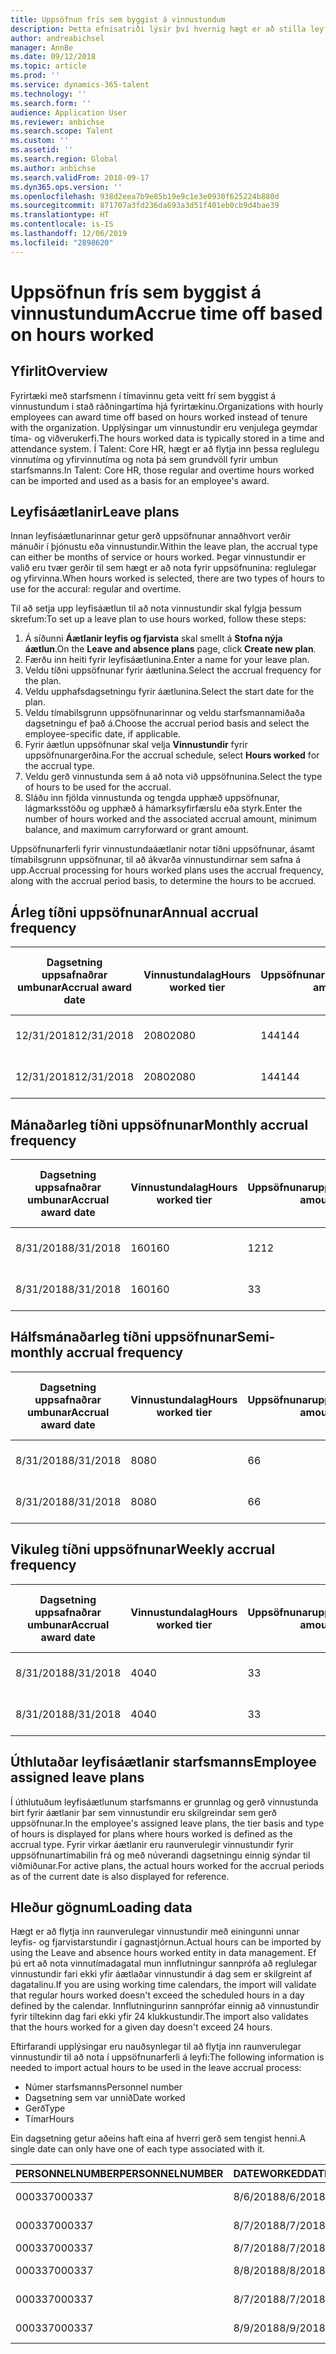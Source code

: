```yaml
---
title: Uppsöfnun frís sem byggist á vinnustundum
description: Þetta efnisatriði lýsir því hvernig hægt er að stilla leyfisáætlanir til að safna upp fríi sem byggist á vinnustundum.
author: andreabichsel
manager: AnnBe
ms.date: 09/12/2018
ms.topic: article
ms.prod: ''
ms.service: dynamics-365-talent
ms.technology: ''
ms.search.form: ''
audience: Application User
ms.reviewer: anbichse
ms.search.scope: Talent
ms.custom: ''
ms.assetid: ''
ms.search.region: Global
ms.author: anbichse
ms.search.validFrom: 2018-09-17
ms.dyn365.ops.version: ''
ms.openlocfilehash: 938d2eea7b9e85b19e9c1e3e0930f625224b880d
ms.sourcegitcommit: 871707a3fd236da693a3d51f401eb0cb9d4bae39
ms.translationtype: HT
ms.contentlocale: is-IS
ms.lasthandoff: 12/06/2019
ms.locfileid: "2898620"
---
```

# <a name="accrue-time-off-based-on-hours-worked"></a><span data-ttu-id="8ff5a-103">Uppsöfnun frís sem byggist á vinnustundum</span><span class="sxs-lookup"><span data-stu-id="8ff5a-103">Accrue time off based on hours worked</span></span>

## <a name="overview"></a><span data-ttu-id="8ff5a-104">Yfirlit</span><span class="sxs-lookup"><span data-stu-id="8ff5a-104">Overview</span></span>

<span data-ttu-id="8ff5a-105">Fyrirtæki með starfsmenn í tímavinnu geta veitt frí sem byggist á vinnustundum í stað ráðningartíma hjá fyrirtækinu.</span><span class="sxs-lookup"><span data-stu-id="8ff5a-105">Organizations with hourly employees can award time off based on hours worked instead of tenure with the organization.</span></span> <span data-ttu-id="8ff5a-106">Upplýsingar um vinnustundir eru venjulega geymdar tíma- og viðverukerfi.</span><span class="sxs-lookup"><span data-stu-id="8ff5a-106">The hours worked data is typically stored in a time and attendance system.</span></span> <span data-ttu-id="8ff5a-107">Í Talent: Core HR, hægt er að flytja inn þessa reglulegu vinnutíma og yfirvinnutíma og nota þá sem grundvöll fyrir umbun starfsmanns.</span><span class="sxs-lookup"><span data-stu-id="8ff5a-107">In Talent: Core HR, those regular and overtime hours worked can be imported and used as a basis for an employee's award.</span></span>

## <a name="leave-plans"></a><span data-ttu-id="8ff5a-108">Leyfisáætlanir</span><span class="sxs-lookup"><span data-stu-id="8ff5a-108">Leave plans</span></span>

<span data-ttu-id="8ff5a-109">Innan leyfisáætlunarinnar getur gerð uppsöfnunar annaðhvort verðir mánuðir í þjónustu eða vinnustundir.</span><span class="sxs-lookup"><span data-stu-id="8ff5a-109">Within the leave plan, the accrual type can either be months of service or hours worked.</span></span> <span data-ttu-id="8ff5a-110">Þegar vinnustundir er valið eru tvær gerðir til sem hægt er að nota fyrir uppsöfnunina: reglulegar og yfirvinna.</span><span class="sxs-lookup"><span data-stu-id="8ff5a-110">When hours worked is selected, there are two types of hours to use for the accural: regular and overtime.</span></span>

<span data-ttu-id="8ff5a-111">Til að setja upp leyfisáætlun til að nota vinnustundir skal fylgja þessum skrefum:</span><span class="sxs-lookup"><span data-stu-id="8ff5a-111">To set up a leave plan to use hours worked, follow these steps:</span></span>

1. <span data-ttu-id="8ff5a-112">Á síðunni **Áætlanir leyfis og fjarvista** skal smellt á **Stofna nýja áætlun**.</span><span class="sxs-lookup"><span data-stu-id="8ff5a-112">On the **Leave and absence plans** page, click **Create new plan**.</span></span>
2. <span data-ttu-id="8ff5a-113">Færðu inn heiti fyrir leyfisáætlunina.</span><span class="sxs-lookup"><span data-stu-id="8ff5a-113">Enter a name for your leave plan.</span></span>
3. <span data-ttu-id="8ff5a-114">Veldu tíðni uppsöfnunar fyrir áætlunina.</span><span class="sxs-lookup"><span data-stu-id="8ff5a-114">Select the accrual frequency for the plan.</span></span>
5. <span data-ttu-id="8ff5a-115">Veldu upphafsdagsetningu fyrir áætlunina.</span><span class="sxs-lookup"><span data-stu-id="8ff5a-115">Select the start date for the plan.</span></span>
6. <span data-ttu-id="8ff5a-116">Veldu tímabilsgrunn uppsöfnunarinnar og veldu starfsmannamiðaða dagsetningu ef það á.</span><span class="sxs-lookup"><span data-stu-id="8ff5a-116">Choose the accrual period basis and select the employee-specific date, if applicable.</span></span>
7. <span data-ttu-id="8ff5a-117">Fyrir áætlun uppsöfnunar skal velja **Vinnustundir** fyrir uppsöfnunargerðina.</span><span class="sxs-lookup"><span data-stu-id="8ff5a-117">For the accrual schedule, select **Hours worked** for the accrual type.</span></span>
8. <span data-ttu-id="8ff5a-118">Veldu gerð vinnustunda sem á að nota við uppsöfnunina.</span><span class="sxs-lookup"><span data-stu-id="8ff5a-118">Select the type of hours to be used for the accrual.</span></span>
9. <span data-ttu-id="8ff5a-119">Sláðu inn fjölda vinnustunda og tengda upphæð uppsöfnunar, lágmarksstöðu og upphæð á hámarksyfirfærslu eða styrk.</span><span class="sxs-lookup"><span data-stu-id="8ff5a-119">Enter the number of hours worked and the associated accrual amount, minimum balance, and maximum carryforward or grant amount.</span></span>

<span data-ttu-id="8ff5a-120">Uppsöfnunarferli fyrir vinnustundaáætlanir notar tíðni uppsöfnunar, ásamt tímabilsgrunn uppsöfnunar, til að ákvarða vinnustundirnar sem safna á upp.</span><span class="sxs-lookup"><span data-stu-id="8ff5a-120">Accrual processing for hours worked plans uses the accrual frequency, along with the accrual period basis, to determine the hours to be accrued.</span></span>

## <a name="annual-accrual-frequency"></a><span data-ttu-id="8ff5a-121">Árleg tíðni uppsöfnunar</span><span class="sxs-lookup"><span data-stu-id="8ff5a-121">Annual accrual frequency</span></span>

| <span data-ttu-id="8ff5a-122">Dagsetning uppsafnaðrar umbunar</span><span class="sxs-lookup"><span data-stu-id="8ff5a-122">Accrual award date</span></span>    | <span data-ttu-id="8ff5a-123">Vinnustundalag</span><span class="sxs-lookup"><span data-stu-id="8ff5a-123">Hours worked tier</span></span>    | <span data-ttu-id="8ff5a-124">Uppsöfnunarupphæð</span><span class="sxs-lookup"><span data-stu-id="8ff5a-124">Accrual amount</span></span>        | <span data-ttu-id="8ff5a-125">Unnar klukkustundir, dagsetningar</span><span class="sxs-lookup"><span data-stu-id="8ff5a-125">Hours worked dates</span></span>   | <span data-ttu-id="8ff5a-126">Unnar klukkustundir, raun</span><span class="sxs-lookup"><span data-stu-id="8ff5a-126">Hours worked actuals</span></span>| <span data-ttu-id="8ff5a-127">Umbun</span><span class="sxs-lookup"><span data-stu-id="8ff5a-127">Award</span></span>               |
| --------------------- | -------------------- | --------------------- | -------------------- |-------------------- |-------------------- |
| <span data-ttu-id="8ff5a-128">12/31/2018</span><span class="sxs-lookup"><span data-stu-id="8ff5a-128">12/31/2018</span></span>            | <span data-ttu-id="8ff5a-129">2080</span><span class="sxs-lookup"><span data-stu-id="8ff5a-129">2080</span></span>                 | <span data-ttu-id="8ff5a-130">144</span><span class="sxs-lookup"><span data-stu-id="8ff5a-130">144</span></span>                   | <span data-ttu-id="8ff5a-131">1/1/2018-31/12/2018</span><span class="sxs-lookup"><span data-stu-id="8ff5a-131">1/1/2018-12/31/2018</span></span>  | <span data-ttu-id="8ff5a-132">2085</span><span class="sxs-lookup"><span data-stu-id="8ff5a-132">2085</span></span>                | <span data-ttu-id="8ff5a-133">144</span><span class="sxs-lookup"><span data-stu-id="8ff5a-133">144</span></span>                 |        
| <span data-ttu-id="8ff5a-134">12/31/2018</span><span class="sxs-lookup"><span data-stu-id="8ff5a-134">12/31/2018</span></span>            | <span data-ttu-id="8ff5a-135">2080</span><span class="sxs-lookup"><span data-stu-id="8ff5a-135">2080</span></span>                 | <span data-ttu-id="8ff5a-136">144</span><span class="sxs-lookup"><span data-stu-id="8ff5a-136">144</span></span>                   | <span data-ttu-id="8ff5a-137">1/1/2018-31/12/2018</span><span class="sxs-lookup"><span data-stu-id="8ff5a-137">1/1/2018-12/31/2018</span></span>  | <span data-ttu-id="8ff5a-138">2000</span><span class="sxs-lookup"><span data-stu-id="8ff5a-138">2000</span></span>                | <span data-ttu-id="8ff5a-139">0</span><span class="sxs-lookup"><span data-stu-id="8ff5a-139">0</span></span>                 |


## <a name="monthly-accrual-frequency"></a><span data-ttu-id="8ff5a-140">Mánaðarleg tíðni uppsöfnunar</span><span class="sxs-lookup"><span data-stu-id="8ff5a-140">Monthly accrual frequency</span></span>

| <span data-ttu-id="8ff5a-141">Dagsetning uppsafnaðrar umbunar</span><span class="sxs-lookup"><span data-stu-id="8ff5a-141">Accrual award date</span></span>    | <span data-ttu-id="8ff5a-142">Vinnustundalag</span><span class="sxs-lookup"><span data-stu-id="8ff5a-142">Hours worked tier</span></span>    | <span data-ttu-id="8ff5a-143">Uppsöfnunarupphæð</span><span class="sxs-lookup"><span data-stu-id="8ff5a-143">Accrual amount</span></span>        | <span data-ttu-id="8ff5a-144">Unnar klukkustundir, dagsetningar</span><span class="sxs-lookup"><span data-stu-id="8ff5a-144">Hours worked dates</span></span>   | <span data-ttu-id="8ff5a-145">Unnar klukkustundir, raun</span><span class="sxs-lookup"><span data-stu-id="8ff5a-145">Hours worked actuals</span></span>| <span data-ttu-id="8ff5a-146">Umbun</span><span class="sxs-lookup"><span data-stu-id="8ff5a-146">Award</span></span>               |
| --------------------- | -------------------- | --------------------- | -------------------- |-------------------- |-------------------- |
| <span data-ttu-id="8ff5a-147">8/31/2018</span><span class="sxs-lookup"><span data-stu-id="8ff5a-147">8/31/2018</span></span>             | <span data-ttu-id="8ff5a-148">160</span><span class="sxs-lookup"><span data-stu-id="8ff5a-148">160</span></span>                  | <span data-ttu-id="8ff5a-149">12</span><span class="sxs-lookup"><span data-stu-id="8ff5a-149">12</span></span>                    | <span data-ttu-id="8ff5a-150">1/8/2018-31/8/2018</span><span class="sxs-lookup"><span data-stu-id="8ff5a-150">8/1/2018-8/31/2018</span></span>   | <span data-ttu-id="8ff5a-151">184</span><span class="sxs-lookup"><span data-stu-id="8ff5a-151">184</span></span>                 | <span data-ttu-id="8ff5a-152">12</span><span class="sxs-lookup"><span data-stu-id="8ff5a-152">12</span></span>                  |        
| <span data-ttu-id="8ff5a-153">8/31/2018</span><span class="sxs-lookup"><span data-stu-id="8ff5a-153">8/31/2018</span></span>             | <span data-ttu-id="8ff5a-154">160</span><span class="sxs-lookup"><span data-stu-id="8ff5a-154">160</span></span>                  | <span data-ttu-id="8ff5a-155">3</span><span class="sxs-lookup"><span data-stu-id="8ff5a-155">3</span></span>                     | <span data-ttu-id="8ff5a-156">1/8/2018-31/8/2018</span><span class="sxs-lookup"><span data-stu-id="8ff5a-156">8/1/2018-8/31/2018</span></span>   | <span data-ttu-id="8ff5a-157">184</span><span class="sxs-lookup"><span data-stu-id="8ff5a-157">184</span></span>                 | <span data-ttu-id="8ff5a-158">3</span><span class="sxs-lookup"><span data-stu-id="8ff5a-158">3</span></span>                   |

## <a name="semi-monthly-accrual-frequency"></a><span data-ttu-id="8ff5a-159">Hálfsmánaðarleg tíðni uppsöfnunar</span><span class="sxs-lookup"><span data-stu-id="8ff5a-159">Semi-monthly accrual frequency</span></span>

| <span data-ttu-id="8ff5a-160">Dagsetning uppsafnaðrar umbunar</span><span class="sxs-lookup"><span data-stu-id="8ff5a-160">Accrual award date</span></span>    | <span data-ttu-id="8ff5a-161">Vinnustundalag</span><span class="sxs-lookup"><span data-stu-id="8ff5a-161">Hours worked tier</span></span>    | <span data-ttu-id="8ff5a-162">Uppsöfnunarupphæð</span><span class="sxs-lookup"><span data-stu-id="8ff5a-162">Accrual amount</span></span>        | <span data-ttu-id="8ff5a-163">Unnar klukkustundir, dagsetningar</span><span class="sxs-lookup"><span data-stu-id="8ff5a-163">Hours worked dates</span></span>   | <span data-ttu-id="8ff5a-164">Unnar klukkustundir, raun</span><span class="sxs-lookup"><span data-stu-id="8ff5a-164">Hours worked actuals</span></span>| <span data-ttu-id="8ff5a-165">Umbun</span><span class="sxs-lookup"><span data-stu-id="8ff5a-165">Award</span></span>               |
| --------------------- | -------------------- | --------------------- | -------------------- |-------------------- |-------------------- |
| <span data-ttu-id="8ff5a-166">8/31/2018</span><span class="sxs-lookup"><span data-stu-id="8ff5a-166">8/31/2018</span></span>             | <span data-ttu-id="8ff5a-167">80</span><span class="sxs-lookup"><span data-stu-id="8ff5a-167">80</span></span>                   | <span data-ttu-id="8ff5a-168">6</span><span class="sxs-lookup"><span data-stu-id="8ff5a-168">6</span></span>                     | <span data-ttu-id="8ff5a-169">16/8/2018-31/8/2018</span><span class="sxs-lookup"><span data-stu-id="8ff5a-169">8/16/2018-8/31/2018</span></span>  | <span data-ttu-id="8ff5a-170">81</span><span class="sxs-lookup"><span data-stu-id="8ff5a-170">81</span></span>                  | <span data-ttu-id="8ff5a-171">6</span><span class="sxs-lookup"><span data-stu-id="8ff5a-171">6</span></span>                  |        
| <span data-ttu-id="8ff5a-172">8/31/2018</span><span class="sxs-lookup"><span data-stu-id="8ff5a-172">8/31/2018</span></span>             | <span data-ttu-id="8ff5a-173">80</span><span class="sxs-lookup"><span data-stu-id="8ff5a-173">80</span></span>                   | <span data-ttu-id="8ff5a-174">6</span><span class="sxs-lookup"><span data-stu-id="8ff5a-174">6</span></span>                     | <span data-ttu-id="8ff5a-175">16/8/2018-31/8/2018</span><span class="sxs-lookup"><span data-stu-id="8ff5a-175">8/16/2018-8/31/2018</span></span>  | <span data-ttu-id="8ff5a-176">75</span><span class="sxs-lookup"><span data-stu-id="8ff5a-176">75</span></span>                  | <span data-ttu-id="8ff5a-177">0</span><span class="sxs-lookup"><span data-stu-id="8ff5a-177">0</span></span>                   |

## <a name="weekly-accrual-frequency"></a><span data-ttu-id="8ff5a-178">Vikuleg tíðni uppsöfnunar</span><span class="sxs-lookup"><span data-stu-id="8ff5a-178">Weekly accrual frequency</span></span>

| <span data-ttu-id="8ff5a-179">Dagsetning uppsafnaðrar umbunar</span><span class="sxs-lookup"><span data-stu-id="8ff5a-179">Accrual award date</span></span>    | <span data-ttu-id="8ff5a-180">Vinnustundalag</span><span class="sxs-lookup"><span data-stu-id="8ff5a-180">Hours worked tier</span></span>    | <span data-ttu-id="8ff5a-181">Uppsöfnunarupphæð</span><span class="sxs-lookup"><span data-stu-id="8ff5a-181">Accrual amount</span></span>        | <span data-ttu-id="8ff5a-182">Unnar klukkustundir, dagsetningar</span><span class="sxs-lookup"><span data-stu-id="8ff5a-182">Hours worked dates</span></span>   | <span data-ttu-id="8ff5a-183">Unnar klukkustundir, raun</span><span class="sxs-lookup"><span data-stu-id="8ff5a-183">Hours worked actuals</span></span>| <span data-ttu-id="8ff5a-184">Umbun</span><span class="sxs-lookup"><span data-stu-id="8ff5a-184">Award</span></span>               |
| --------------------- | -------------------- | --------------------- | -------------------- |-------------------- |-------------------- |
| <span data-ttu-id="8ff5a-185">8/31/2018</span><span class="sxs-lookup"><span data-stu-id="8ff5a-185">8/31/2018</span></span>             | <span data-ttu-id="8ff5a-186">40</span><span class="sxs-lookup"><span data-stu-id="8ff5a-186">40</span></span>                   | <span data-ttu-id="8ff5a-187">3</span><span class="sxs-lookup"><span data-stu-id="8ff5a-187">3</span></span>                     | <span data-ttu-id="8ff5a-188">27/8/2018-31/8/2018</span><span class="sxs-lookup"><span data-stu-id="8ff5a-188">8/27/2018-8/31/2018</span></span>  | <span data-ttu-id="8ff5a-189">42</span><span class="sxs-lookup"><span data-stu-id="8ff5a-189">42</span></span>                  | <span data-ttu-id="8ff5a-190">3</span><span class="sxs-lookup"><span data-stu-id="8ff5a-190">3</span></span>                  |        
| <span data-ttu-id="8ff5a-191">8/31/2018</span><span class="sxs-lookup"><span data-stu-id="8ff5a-191">8/31/2018</span></span>             | <span data-ttu-id="8ff5a-192">40</span><span class="sxs-lookup"><span data-stu-id="8ff5a-192">40</span></span>                   | <span data-ttu-id="8ff5a-193">3</span><span class="sxs-lookup"><span data-stu-id="8ff5a-193">3</span></span>                     | <span data-ttu-id="8ff5a-194">27/8/2018-31/8/2018</span><span class="sxs-lookup"><span data-stu-id="8ff5a-194">8/27/2018-8/31/2018</span></span>  | <span data-ttu-id="8ff5a-195">35</span><span class="sxs-lookup"><span data-stu-id="8ff5a-195">35</span></span>                  | <span data-ttu-id="8ff5a-196">0</span><span class="sxs-lookup"><span data-stu-id="8ff5a-196">0</span></span>                   |

## <a name="employee-assigned-leave-plans"></a><span data-ttu-id="8ff5a-197">Úthlutaðar leyfisáætlanir starfsmanns</span><span class="sxs-lookup"><span data-stu-id="8ff5a-197">Employee assigned leave plans</span></span>

<span data-ttu-id="8ff5a-198">Í úthlutuðum leyfisáætlunum starfsmanns er grunnlag og gerð vinnustunda birt fyrir áætlanir þar sem vinnustundir eru skilgreindar sem gerð uppsöfnunar.</span><span class="sxs-lookup"><span data-stu-id="8ff5a-198">In the employee's assigned leave plans, the tier basis and type of hours is displayed for plans where hours worked is defined as the accrual type.</span></span> <span data-ttu-id="8ff5a-199">Fyrir virkar áætlanir eru raunverulegir vinnustundir fyrir uppsöfnunartímabilin frá og með núverandi dagsetningu einnig sýndar til viðmiðunar.</span><span class="sxs-lookup"><span data-stu-id="8ff5a-199">For active plans, the actual hours worked for the accrual periods as of the current date is also displayed for reference.</span></span> 

## <a name="loading-data"></a><span data-ttu-id="8ff5a-200">Hleður gögnum</span><span class="sxs-lookup"><span data-stu-id="8ff5a-200">Loading data</span></span>

<span data-ttu-id="8ff5a-201">Hægt er að flytja inn raunverulegar vinnustundir með einingunni unnar leyfis- og fjarvistarstundir í gagnastjórnun.</span><span class="sxs-lookup"><span data-stu-id="8ff5a-201">Actual hours can be imported by using the Leave and absence hours worked entity in data management.</span></span> <span data-ttu-id="8ff5a-202">Ef þú ert að nota vinnutímadagatal mun innflutningur sannprófa að reglulegar vinnustundir fari ekki yfir áætlaðar vinnustundir á dag sem er skilgreint af dagatalinu.</span><span class="sxs-lookup"><span data-stu-id="8ff5a-202">If you are using working time calendars, the import will validate that regular hours worked doesn't exceed the scheduled hours in a day defined by the calendar.</span></span> <span data-ttu-id="8ff5a-203">Innflutningurinn sannprófar einnig að vinnustundir fyrir tiltekinn dag fari ekki yfir 24 klukkustundir.</span><span class="sxs-lookup"><span data-stu-id="8ff5a-203">The import also validates that the hours worked for a given day doesn't exceed 24 hours.</span></span> 

<span data-ttu-id="8ff5a-204">Eftirfarandi upplýsingar eru nauðsynlegar til að flytja inn raunverulegar vinnustundir til að nota í uppsöfnunarferli á leyfi:</span><span class="sxs-lookup"><span data-stu-id="8ff5a-204">The following information is needed to import actual hours to be used in the leave accrual process:</span></span>

+ <span data-ttu-id="8ff5a-205">Númer starfsmanns</span><span class="sxs-lookup"><span data-stu-id="8ff5a-205">Personnel number</span></span> 
+ <span data-ttu-id="8ff5a-206">Dagsetning sem var unnið</span><span class="sxs-lookup"><span data-stu-id="8ff5a-206">Date worked</span></span>
+ <span data-ttu-id="8ff5a-207">Gerð</span><span class="sxs-lookup"><span data-stu-id="8ff5a-207">Type</span></span>
+ <span data-ttu-id="8ff5a-208">Tímar</span><span class="sxs-lookup"><span data-stu-id="8ff5a-208">Hours</span></span>

<span data-ttu-id="8ff5a-209">Ein dagsetning getur aðeins haft eina af hverri gerð sem tengist henni.</span><span class="sxs-lookup"><span data-stu-id="8ff5a-209">A single date can only have one of each type associated with it.</span></span>

| <span data-ttu-id="8ff5a-210">PERSONNELNUMBER</span><span class="sxs-lookup"><span data-stu-id="8ff5a-210">PERSONNELNUMBER</span></span>       | <span data-ttu-id="8ff5a-211">DATEWORKED</span><span class="sxs-lookup"><span data-stu-id="8ff5a-211">DATEWORKED</span></span>           | <span data-ttu-id="8ff5a-212">GERÐ</span><span class="sxs-lookup"><span data-stu-id="8ff5a-212">TYPE</span></span>                  | <span data-ttu-id="8ff5a-213">KLST.</span><span class="sxs-lookup"><span data-stu-id="8ff5a-213">HOURS</span></span>                |
| --------------------- | -------------------- | --------------------- | -------------------- |
| <span data-ttu-id="8ff5a-214">000337</span><span class="sxs-lookup"><span data-stu-id="8ff5a-214">000337</span></span>                | <span data-ttu-id="8ff5a-215">8/6/2018</span><span class="sxs-lookup"><span data-stu-id="8ff5a-215">8/6/2018</span></span>             | <span data-ttu-id="8ff5a-216">Reglulegur vinnutími</span><span class="sxs-lookup"><span data-stu-id="8ff5a-216">Regular</span></span>               | <span data-ttu-id="8ff5a-217">8</span><span class="sxs-lookup"><span data-stu-id="8ff5a-217">8</span></span>                    |       
| <span data-ttu-id="8ff5a-218">000337</span><span class="sxs-lookup"><span data-stu-id="8ff5a-218">000337</span></span>                | <span data-ttu-id="8ff5a-219">8/7/2018</span><span class="sxs-lookup"><span data-stu-id="8ff5a-219">8/7/2018</span></span>             | <span data-ttu-id="8ff5a-220">Reglulegur vinnutími</span><span class="sxs-lookup"><span data-stu-id="8ff5a-220">Regular</span></span>               | <span data-ttu-id="8ff5a-221">8</span><span class="sxs-lookup"><span data-stu-id="8ff5a-221">8</span></span>                    |
| <span data-ttu-id="8ff5a-222">000337</span><span class="sxs-lookup"><span data-stu-id="8ff5a-222">000337</span></span>                | <span data-ttu-id="8ff5a-223">8/7/2018</span><span class="sxs-lookup"><span data-stu-id="8ff5a-223">8/7/2018</span></span>             | <span data-ttu-id="8ff5a-224">Yfirvinna</span><span class="sxs-lookup"><span data-stu-id="8ff5a-224">Overtime</span></span>              | <span data-ttu-id="8ff5a-225">3</span><span class="sxs-lookup"><span data-stu-id="8ff5a-225">3</span></span>                    |
| <span data-ttu-id="8ff5a-226">000337</span><span class="sxs-lookup"><span data-stu-id="8ff5a-226">000337</span></span>                | <span data-ttu-id="8ff5a-227">8/8/2018</span><span class="sxs-lookup"><span data-stu-id="8ff5a-227">8/8/2018</span></span>             | <span data-ttu-id="8ff5a-228">Reglulegur vinnutími</span><span class="sxs-lookup"><span data-stu-id="8ff5a-228">Regular</span></span>               | <span data-ttu-id="8ff5a-229">8</span><span class="sxs-lookup"><span data-stu-id="8ff5a-229">8</span></span>                    |
| <span data-ttu-id="8ff5a-230">000337</span><span class="sxs-lookup"><span data-stu-id="8ff5a-230">000337</span></span>                | <span data-ttu-id="8ff5a-231">8/7/2018</span><span class="sxs-lookup"><span data-stu-id="8ff5a-231">8/7/2018</span></span>             | <span data-ttu-id="8ff5a-232">Reglulegur vinnutími</span><span class="sxs-lookup"><span data-stu-id="8ff5a-232">Regular</span></span>               | <span data-ttu-id="8ff5a-233">8</span><span class="sxs-lookup"><span data-stu-id="8ff5a-233">8</span></span>                    |
| <span data-ttu-id="8ff5a-234">000337</span><span class="sxs-lookup"><span data-stu-id="8ff5a-234">000337</span></span>                | <span data-ttu-id="8ff5a-235">8/9/2018</span><span class="sxs-lookup"><span data-stu-id="8ff5a-235">8/9/2018</span></span>             | <span data-ttu-id="8ff5a-236">Reglulegur vinnutími</span><span class="sxs-lookup"><span data-stu-id="8ff5a-236">Regular</span></span>               | <span data-ttu-id="8ff5a-237">8</span><span class="sxs-lookup"><span data-stu-id="8ff5a-237">8</span></span>                    |
